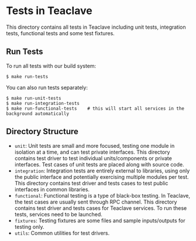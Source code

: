# Tests in Teaclave

This directory contains all tests in Teaclave including unit tests, integration
tests, functional tests and some test fixtures.

## Run Tests

To run all tests with our build system:

```
$ make run-tests
```

You can also run tests separately:

```
$ make run-unit-tests
$ make run-integration-tests
$ make run-functional-tests    # this will start all services in the background automatically
```

## Directory Structure

- `unit`:
  Unit tests are small and more focused, testing one module in isolation at a
  time, and can test private interfaces. This directory contains test driver to
  test individual units/components or private interfaces. Test cases of unit
  tests are placed along with source code.
- `integration`:
  Integration tests are entirely external to libraries, using only the public
  interface and potentially exercising multiple modules per test. This directory
  contains test driver and tests cases to test public interfaces in common
  libraries.
- `functional`:
  Functional testing is a type of black-box testing. In Teaclave, the test cases
  are usually sent through RPC channel.
  This directory contains test driver and tests cases for Teaclave services. To
  run these tests, services need to be launched.
- `fixtures`:
  Testing fixtures are some files and sample inputs/outputs for testing only.
- `utils`:
  Common utilities for test drivers.
